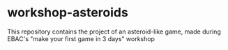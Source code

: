 # workshop-asteroids
This repository contains the project of an asteroid-like game, made during EBAC's "make your first game in 3 days" workshop
